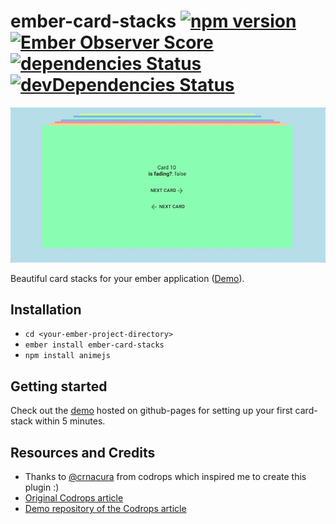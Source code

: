 # ember-card-stacks [![npm version](https://badge.fury.io/js/ember-card-stacks.svg)](https://badge.fury.io/js/ember-card-stacks) [![Ember Observer Score](https://emberobserver.com/badges/ember-card-stacks.svg)](https://emberobserver.com/addons/ember-card-stacks) [![dependencies Status](https://david-dm.org/n1ru4l/ember-card-stacks/status.svg)](https://david-dm.org/n1ru4l/ember-card-stacks) [![devDependencies Status](https://david-dm.org/n1ru4l/ember-card-stacks/dev-status.svg)](https://david-dm.org/n1ru4l/ember-card-stacks?type=dev)

![Example demo](preview.gif)

Beautiful card stacks for your ember application ([Demo](https://n1ru4l.github.io/ember-card-stacks/)).

## Installation

* `cd <your-ember-project-directory>`
* `ember install ember-card-stacks`
* `npm install animejs`

## Getting started

Check out the [demo](https://n1ru4l.github.io/ember-card-stacks/) hosted on github-pages for setting up your first card-stack within 5 minutes.

## Resources and Credits

* Thanks to [@crnacura](https://github.com/crnacura) from codrops which inspired me to create this plugin :)
* [Original Codrops article](https://tympanus.net/codrops/2015/10/28/effect-ideas-for-card-stacks/)
* [Demo repository of the Codrops article](https://github.com/codrops/CardStackEffects)

